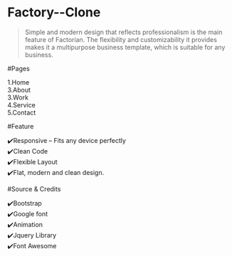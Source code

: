 # Factory--Clone

>Simple and modern design that reflects professionalism is the main feature of Factorian. 
The flexibility and customizability it provides makes it a multipurpose business template, which is suitable for any business.


#Pages<br>

1.Home<br>
3.About<br>
3.Work<br>
4.Service<br>
5.Contact<br>


#Feature<br>

✔️Responsive – Fits any device perfectly<br>
✔️Clean Code<br>
✔️Flexible Layout <br>
✔️Flat, modern and clean design.<br>

#Source & Credits<br> 

✔️Bootstrap <br>
✔️Google font <br>
✔️Animation<br>
✔️Jquery Library <br>
✔️Font Awesome<br>

